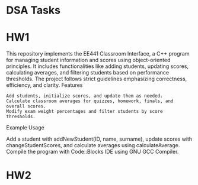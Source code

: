 # DSA Tasks
# HW1
This repository implements the EE441 Classroom Interface, a C++ program for managing student information and scores using object-oriented principles. It includes functionalities like adding students, updating scores, calculating averages, and filtering students based on performance thresholds. The project follows strict guidelines emphasizing correctness, efficiency, and clarity.
Features

    Add students, initialize scores, and update them as needed.
    Calculate classroom averages for quizzes, homework, finals, and overall scores.
    Modify exam weight percentages and filter students by score thresholds.

Example Usage

Add a student with addNewStudent(ID, name, surname), update scores with changeStudentScores, and calculate averages using calculateAverage. Compile the program with Code::Blocks IDE using GNU GCC Compiler.

# HW2
